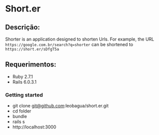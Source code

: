 # Short.er

## Descrição:
Shorter is an application designed to shorten Urls.
For example, the URL `https://google.com.br/search?q=shorter` can be shortened to `https://short.er/sDfgT5a`

## Requerimentos:

* Ruby 2.7.1
* Rails 6.0.3.1

### Getting started
* git clone git@github.com:leobagua/short.er.git
* cd folder
* bundle
* rails s
* http://localhost:3000

